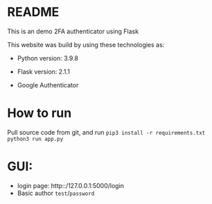 # README

This is an demo 2FA authenticator using Flask 

This website was build by using these technologies as:

* Python version: 3.9.8

* Flask version: 2.1.1

* Google Authenticator

# How to run
Pull source code from git, and run 
`
pip3 install -r requirements.txt
python3 run app.py
`
# GUI:
- login page: http::/127.0.0.1:5000/login
- Basic author
`test`/`password`

